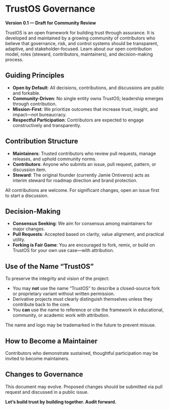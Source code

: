 # TrustOS Governance

**Version 0.1 — Draft for Community Review**

TrustOS is an open framework for building trust through assurance. It is developed and maintained by a growing community of contributors who believe that governance, risk, and control systems should be transparent, adaptive, and stakeholder-focused. Learn about our open contribution model, roles (steward, contributors, maintainers), and decision-making process.

## Guiding Principles

- **Open by Default**: All decisions, contributions, and discussions are public and forkable.
- **Community-Driven**: No single entity owns TrustOS; leadership emerges through contribution.
- **Mission-First**: We prioritize outcomes that increase trust, insight, and impact—not bureaucracy.
- **Respectful Participation**: Contributors are expected to engage constructively and transparently.

## Contribution Structure

- **Maintainers**: Trusted contributors who review pull requests, manage releases, and uphold community norms.
- **Contributors**: Anyone who submits an issue, pull request, pattern, or discussion item.
- **Steward**: The original founder (currently Jamie Ontiveros) acts as interim steward for roadmap direction and brand protection.

All contributions are welcome. For significant changes, open an issue first to start a discussion.

## Decision-Making

- **Consensus Seeking**: We aim for consensus among maintainers for major changes.
- **Pull Requests**: Accepted based on clarity, value alignment, and practical utility.
- **Forking is Fair Game**: You are encouraged to fork, remix, or build on TrustOS for your own use case—with attribution.

## Use of the Name “TrustOS”

To preserve the integrity and vision of the project:

- You may **not** use the name “TrustOS” to describe a closed-source fork or proprietary variant without written permission.
- Derivative projects must clearly distinguish themselves unless they contribute back to the core.
- You **can** use the name to reference or cite the framework in educational, community, or academic work with attribution.

The name and logo may be trademarked in the future to prevent misuse.

## How to Become a Maintainer

Contributors who demonstrate sustained, thoughtful participation may be invited to become maintainers.

## Changes to Governance

This document may evolve. Proposed changes should be submitted via pull request and discussed in a public issue.

**Let’s build trust by building together. Audit forward.**
